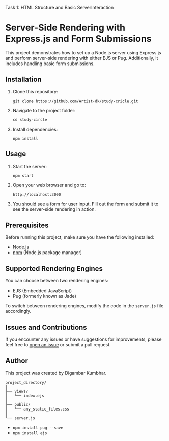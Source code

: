 Task 1: HTML Structure and Basic ServerInteraction
# Server-Side Rendering with Express.js and Form Submissions

This project demonstrates how to set up a Node.js server using Express.js and perform server-side rendering with either EJS or Pug. Additionally, it includes handling basic form submissions.

## Installation

1. Clone this repository:
    ```
    git clone https://github.com/Artist-dk/study-cricle.git
    ```

2. Navigate to the project folder:
    ```
    cd study-circle
    ```

3. Install dependencies:
    ```
    npm install
    ```

## Usage

1. Start the server:
    ```
    npm start
    ```

2. Open your web browser and go to:
    ```
    http://localhost:3000
    ```

3. You should see a form for user input. Fill out the form and submit it to see the server-side rendering in action.

## Prerequisites

Before running this project, make sure you have the following installed:

- [Node.js](https://nodejs.org/)
- [npm](https://www.npmjs.com/) (Node.js package manager)

## Supported Rendering Engines

You can choose between two rendering engines:

- EJS (Embedded JavaScript)
- Pug (formerly known as Jade)

To switch between rendering engines, modify the code in the `server.js` file accordingly.

## Issues and Contributions

If you encounter any issues or have suggestions for improvements, please feel free to [open an issue](https://github.com/Artist-dk/study-cricle/issues) or submit a pull request.

## Author

This project was created by Digambar Kumbhar.

```
project_directory/
│
├── views/
│   └── index.ejs
│
├── public/
│   └── any_static_files.css
│
└── server.js
```

- `npm install pug --save`
- `npm install ejs`

